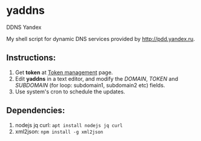 # yaddns

DDNS Yandex

My shell script for dynamic DNS services provided by <http://pdd.yandex.ru>.

## Instructions:

 1. Get **token** at [Token management](https://pddimp.yandex.ru/token/index.xml) page.
 2. Edit **yaddns** in a text editor, and modify the *DOMAIN*, *TOKEN* and *SUBDOMAIN* (for loop: subdomain1, subdomain2 etc) fields.
 3. Use system's cron to schedule the updates.

## Dependencies:

 1. nodejs jq curl: ```apt install nodejs jq curl```
 2. xml2json: ```npm install -g xml2json```
